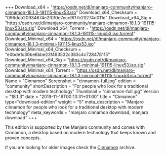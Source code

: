 +++
Download_x64 = "https://osdn.net/dl/manjaro-community/manjaro-cinnamon-18.1.3-191115-linux53.iso"
Download_x64_Checksum = "096dda20934674e2f0f0e7ecc9f17e20274d011d"
Download_x64_Sig = "https://osdn.net/dl/manjaro-community/manjaro-cinnamon-18.1.3-191115-linux53.iso.sig"
Download_x64_Torrent = "https://osdn.net/dl/manjaro-community/manjaro-cinnamon-18.1.3-191115-linux53.iso.torrent"
Download_Minimal_x64 = "https://osdn.net/dl/manjaro-community/manjaro-cinnamon-18.1.3-minimal-191115-linux53.iso"
Download_Minimal_x64_Checksum = "e0bde1c30be6bbe23f463532c383c4c728478115"
Download_Minimal_x64_Sig = "https://osdn.net/dl/manjaro-community/manjaro-cinnamon-18.1.3-minimal-191115-linux53.iso.sig"
Download_Minimal_x64_Torrent = "https://osdn.net/dl/manjaro-community/manjaro-cinnamon-18.1.3-minimal-191115-linux53.iso.torrent"
Name = "Cinnamon"
Screenshot = "cinnamon-full.jpg"
edition = "community"
shortDescription = "For people who look for a traditional desktop with modern technology"
Thumbnail = "cinnamon-full.jpg"
Version = "18.1.3"
date = "2019-11-16T00:13:31+01:00"
title = "Cinnamon"
type="download-edition"
weight = "5"
meta_description = "Manjaro cinnamon for people who look for a traditional desktop with modern technology"
meta_keywords = "manjaro cinnamon download, manjaro download"
+++

This edition is supported by the Manjaro community and comes with Cinnamon, a desktop based on modern technology that keeps known and proven concepts.

If you are looking for older images check the [Cinnamon](https://osdn.net/projects/manjaro-community/storage/z_release_archive/cinnamon) archive.

